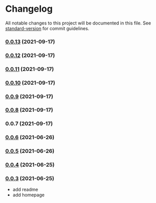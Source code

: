 # Changelog

All notable changes to this project will be documented in this file. See [standard-version](https://github.com/conventional-changelog/standard-version) for commit guidelines.

### [0.0.13](https://github.com/Foreinyel/react-use-shared-state/compare/v0.0.12...v0.0.13) (2021-09-17)

### [0.0.12](https://github.com/Foreinyel/react-use-shared-state/compare/v0.0.11...v0.0.12) (2021-09-17)

### [0.0.11](https://github.com/Foreinyel/react-use-shared-state/compare/v0.0.10...v0.0.11) (2021-09-17)

### [0.0.10](https://github.com/Foreinyel/react-use-shared-state/compare/v0.0.9...v0.0.10) (2021-09-17)

### [0.0.9](https://github.com/Foreinyel/react-use-shared-state/compare/v0.0.8...v0.0.9) (2021-09-17)

### [0.0.8](https://github.com/Foreinyel/react-use-shared-state/compare/v0.0.7...v0.0.8) (2021-09-17)

### 0.0.7 (2021-09-17)

### [0.0.6](https://github.com/Foreinyel/react-use-shared-state/compare/v0.0.5...v0.0.6) (2021-06-26)

### [0.0.5](https://github.com/Foreinyel/react-use-shared-state/compare/v0.0.4...v0.0.5) (2021-06-26)

### [0.0.4](https://github.com/Foreinyel/react-use-shared-state/compare/v0.0.3...v0.0.4) (2021-06-25)

### [0.0.3](https://github.com/Foreinyel/react-use-shared-state/compare/v0.0.2...v0.0.3) (2021-06-25)

- add readme
- add homepage
